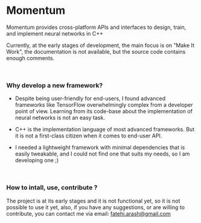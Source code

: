 # Momentum

Momentum provides cross-platform APIs and interfaces to design, train, and implement neural networks in C++


Currently, at the early stages of development, the main focus is on "Make It Work", the documentation is not available, but the source code contains enough comments. 

<br>

### Why develop a new framework?
* Despite being user-friendly for end-users, I found advanced frameworks like TensorFlow overwhelmingly complex from a developer point of view. Learning from its code-base about the implementation of neural networks is not an easy task.

* C++ is the implementation language of most advanced frameworks. But it is not a first-class citizen when it comes to end-user API.

* I needed a lightweight framework with minimal dependencies that is easily tweakable, and I could not find one that suits my needs, so I am developing one ;)

<br>


### How to intall, use, contribute ?

The project is at its early stages and it is not functional yet, so it is not possible to use it yet, also, if you have any suggestions, or are willing to contribute, you can contact me via email: fatehi.arash@gmail.com
